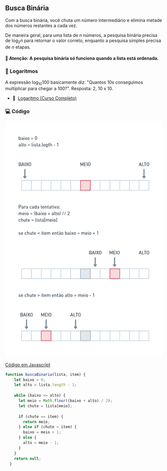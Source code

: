 ## Busca Binária

Com a busca binária, você chuta um número intermediário e elimina metade dos números restantes a cada vez. 

De maneira geral, para uma lista de *n* números, a pesquisa binária precisa de log<sub>2</sub>*n* para retornar o valor correto, enquanto a pesquisa simples precisa de <i>n</i> etapas.

#### 🛑 Atenção: A pesquisa binária só funciona quando a lista está ordenada.

### 🔢 Logaritmos

A expressão log<sub>10</sub>100 basicamente diz: "Quantos 10s conseguimos multiplicar para chegar a 100?". Resposta: 2, 10 x 10.

- 🎥&nbsp;&nbsp;[Logaritmo (Curso Completo)](https://www.youtube.com/playlist?list=PLTPg64KdGgYiyW4u-g8y-dSkT1iz2cUKA)

### 💻 Código

![Diagrama de Busca Binária](./images/binary-search.png "Busca Binária")

[Código em Javascript](./algorithms/binary-search/main.js)

```javascript
function buscaBinaria(lista, item) {
    let baixo = 0;
    let alto = lista.length - 1;
  
    while (baixo <= alto) {
      let meio = Math.floor((baixo + alto) / 2);
      let chute = lista[meio];
  
      if (chute == item) {
        return meio;
      } else if (chute < item) {
        baixo = meio + 1;
      } else {
        alto = meio - 1;
      }
    }
    return null;
  }
```